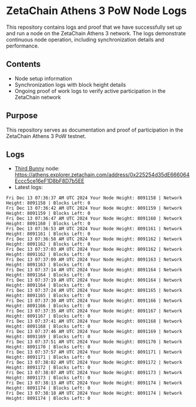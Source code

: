 # ZetaChain Athens 3 PoW Node Logs
This repository contains logs and proof that we have successfully set up and run a node on the ZetaChain Athens 3 network. The logs demonstrate continuous node operation, including synchronization details and performance.

## Contents
- Node setup information
- Synchronization logs with block height details
- Ongoing proof of work logs to verify active participation in the ZetaChain network

## Purpose
This repository serves as documentation and proof of participation in the ZetaChain Athens 3 PoW testnet.

## Logs

- [Third Bunny](https://thirdbunny.xyz/) node: https://athens.explorer.zetachain.com/address/0x225254d35dE666064Eccc5ce16eF1D8bF8D7b5EE
- Latest logs:
```
Fri Dec 13 07:36:37 AM UTC 2024 Your Node Height: 8091158 | Network Height: 8091158 | Blocks Left: 0
Fri Dec 13 07:36:42 AM UTC 2024 Your Node Height: 8091159 | Network Height: 8091159 | Blocks Left: 0
Fri Dec 13 07:36:47 AM UTC 2024 Your Node Height: 8091160 | Network Height: 8091160 | Blocks Left: 0
Fri Dec 13 07:36:53 AM UTC 2024 Your Node Height: 8091161 | Network Height: 8091161 | Blocks Left: 0
Fri Dec 13 07:36:58 AM UTC 2024 Your Node Height: 8091162 | Network Height: 8091162 | Blocks Left: 0
Fri Dec 13 07:37:03 AM UTC 2024 Your Node Height: 8091162 | Network Height: 8091162 | Blocks Left: 0
Fri Dec 13 07:37:09 AM UTC 2024 Your Node Height: 8091163 | Network Height: 8091163 | Blocks Left: 0
Fri Dec 13 07:37:14 AM UTC 2024 Your Node Height: 8091164 | Network Height: 8091164 | Blocks Left: 0
Fri Dec 13 07:37:19 AM UTC 2024 Your Node Height: 8091164 | Network Height: 8091164 | Blocks Left: 0
Fri Dec 13 07:37:24 AM UTC 2024 Your Node Height: 8091165 | Network Height: 8091165 | Blocks Left: 0
Fri Dec 13 07:37:30 AM UTC 2024 Your Node Height: 8091166 | Network Height: 8091166 | Blocks Left: 0
Fri Dec 13 07:37:35 AM UTC 2024 Your Node Height: 8091167 | Network Height: 8091167 | Blocks Left: 0
Fri Dec 13 07:37:41 AM UTC 2024 Your Node Height: 8091168 | Network Height: 8091168 | Blocks Left: 0
Fri Dec 13 07:37:46 AM UTC 2024 Your Node Height: 8091169 | Network Height: 8091169 | Blocks Left: 0
Fri Dec 13 07:37:51 AM UTC 2024 Your Node Height: 8091170 | Network Height: 8091170 | Blocks Left: 0
Fri Dec 13 07:37:57 AM UTC 2024 Your Node Height: 8091171 | Network Height: 8091171 | Blocks Left: 0
Fri Dec 13 07:38:02 AM UTC 2024 Your Node Height: 8091172 | Network Height: 8091172 | Blocks Left: 0
Fri Dec 13 07:38:07 AM UTC 2024 Your Node Height: 8091173 | Network Height: 8091173 | Blocks Left: 0
Fri Dec 13 07:38:13 AM UTC 2024 Your Node Height: 8091174 | Network Height: 8091174 | Blocks Left: 0
Fri Dec 13 07:38:18 AM UTC 2024 Your Node Height: 8091174 | Network Height: 8091174 | Blocks Left: 0
```
